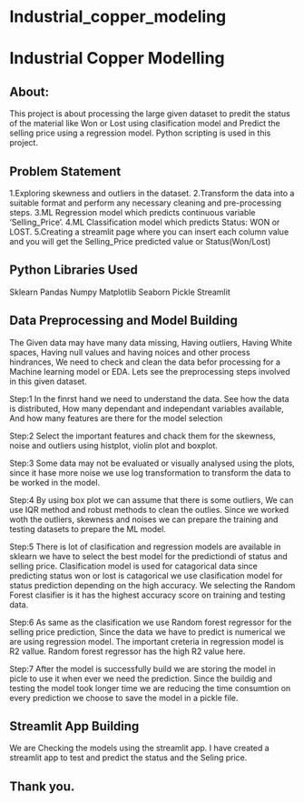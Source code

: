 # Industrial_copper_modeling

# Industrial Copper Modelling

## About:

This project is about processing the large given dataset to predit the status of the material like Won or Lost using clasification model and Predict the selling price using a regression model. Python scripting is used in this project.

## Problem Statement

1.Exploring skewness and outliers in the dataset.
2.Transform the data into a suitable format and perform any necessary cleaning and pre-processing steps.
3.ML Regression model which predicts continuous variable ‘Selling_Price’.
4.ML Classification model which predicts Status: WON or LOST.
5.Creating a streamlit page where you can insert each column value and you will get the Selling_Price predicted value or Status(Won/Lost)

## Python Libraries Used

Sklearn
Pandas
Numpy
Matplotlib
Seaborn
Pickle
Streamlit

## Data Preprocessing and Model Building

The Given data may have many data missing, Having outliers, Having White spaces, Having null values and having noices and other process hindrances,
We need to check and clean the data befor processing for a Machine learning model or EDA. Lets see the preprocessing steps involved in this given dataset.

Step:1
In the finrst hand we need to understand the data. See how the data is distributed, How many dependant and independant variables available, And how many features are there for the model selection

Step:2
Select the important features and chack them for the skewness, noise and outliers using histplot, violin plot and boxplot. 

Step:3
Some data may not be evaluated or visually analysed using the plots, since it hase more noise we use log transformation to transform the data to be worked in the model.

Step:4
By using box plot we can assume that there is some outliers, We can use IQR method and robust methods to clean the outlies. Since we worked woth the outliers, skewness and noises we can prepare the training and testing datasets to prepare the ML model.

Step:5
There is lot of clasification and regression models are available in sklearn we have to select the best model for the predictiondi of status and selling price. Clasification model is used for catagorical data since predicting status won or lost is catagorical we use clasification model for status prediction depending on the high accuracy. We selecting the Random Forest clasifier is it has the highest accuracy score on training and testing data.

Step:6
As same as the clasification we use Random forest regressor for the selling price prediction, Since the data we have to predict is numerical we are using regression model. The important creteria in regression model is R2 vallue. Random forest regressor has the high R2 value here.

Step:7
After the model is successfully build we are storing the model in picle to use it when ever we need the prediction. Since the buildig and testing the model took longer time we are reducing the time consumtion on every prediction we choose to save the model in a pickle file.

## Streamlit App Building

We are Checking the models using the streamlit app. I have created a streamlit app to test and predict the status and the Seling price.

## Thank you.
